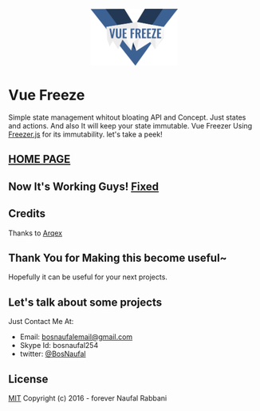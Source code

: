 <p align="center"><a href="https://bosnaufal.github.io/vue-freeze"><img src="./img/logo.png" width="175px"/></a></p>

# Vue Freeze
Simple state management whitout bloating API and Concept. Just states and actions. And also It will keep your state immutable. Vue Freezer Using [Freezer.js](https://github.com/arqex/freezer) for its immutability. let's take a peek!

## [HOME PAGE](https://bosnaufal.github.io/vue-freeze)

## Now It's Working Guys! [Fixed](http://bosnaufal.github.io/vue-freeze/#state)

## Credits
Thanks to [Arqex](https://github.com/arqex/freezer)

## Thank You for Making this become useful~
Hopefully it can be useful for your next projects.

## Let's talk about some projects
Just Contact Me At:
- Email: [bosnaufalemail@gmail.com](mailto:bosnaufalemail@gmail.com)
- Skype Id: bosnaufal254
- twitter: [@BosNaufal](https://twitter.com/BosNaufal)

## License
[MIT](http://opensource.org/licenses/MIT)
Copyright (c) 2016 - forever Naufal Rabbani

